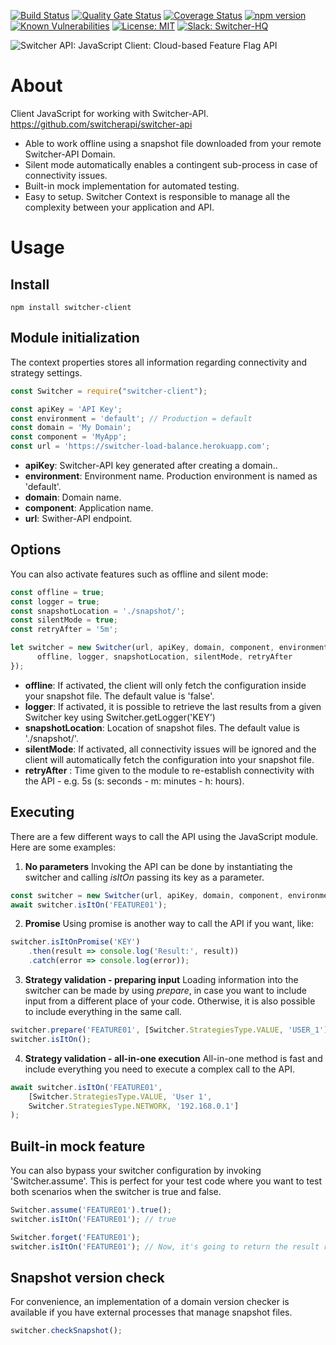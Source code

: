 [![Build Status](https://travis-ci.com/switcherapi/switcher-client-master.svg?branch=master)](https://travis-ci.com/github/switcherapi/switcher-client-master)
[![Quality Gate Status](https://sonarcloud.io/api/project_badges/measure?project=switcherapi_switcher-client-master&metric=alert_status)](https://sonarcloud.io/dashboard?id=switcherapi_switcher-client-master)
[![Coverage Status](https://coveralls.io/repos/github/switcherapi/switcher-client-master/badge.svg?branch=master)](https://coveralls.io/github/switcherapi/switcher-client-master?branch=master)
[![npm version](https://badge.fury.io/js/switcher-client.svg)](https://badge.fury.io/js/switcher-client)
[![Known Vulnerabilities](https://snyk.io/test/github/switcherapi/switcher-client-master/badge.svg?targetFile=package.json)](https://snyk.io/test/github/switcherapi/switcher-client-master?targetFile=package.json)
[![License: MIT](https://img.shields.io/badge/License-MIT-yellow.svg)](https://opensource.org/licenses/MIT)
[![Slack: Switcher-HQ](https://img.shields.io/badge/slack-@switcher/hq-blue.svg?logo=slack)](https://switcher-hq.slack.com/)

![Switcher API: JavaScript Client: Cloud-based Feature Flag API](https://github.com/switcherapi/switcherapi-assets/blob/master/logo/switcherapi_js_client.png)

# About  
Client JavaScript for working with Switcher-API.
https://github.com/switcherapi/switcher-api

- Able to work offline using a snapshot file downloaded from your remote Switcher-API Domain.
- Silent mode automatically enables a contingent sub-process in case of connectivity issues.
- Built-in mock implementation for automated testing.
- Easy to setup. Switcher Context is responsible to manage all the complexity between your application and API.

# Usage

## Install  
`npm install switcher-client`

## Module initialization
The context properties stores all information regarding connectivity and strategy settings.

```js
const Switcher = require("switcher-client");

const apiKey = 'API Key';
const environment = 'default'; // Production = default
const domain = 'My Domain';
const component = 'MyApp';
const url = 'https://switcher-load-balance.herokuapp.com';
```

- **apiKey**: Switcher-API key generated after creating a domain..
- **environment**: Environment name. Production environment is named as 'default'.
- **domain**: Domain name.
- **component**: Application name.
- **url**: Swither-API endpoint.

## Options
You can also activate features such as offline and silent mode:

```js
const offline = true;
const logger = true;
const snapshotLocation = './snapshot/';
const silentMode = true;
const retryAfter = '5m';

let switcher = new Switcher(url, apiKey, domain, component, environment, {
      offline, logger, snapshotLocation, silentMode, retryAfter
});
```

- **offline**: If activated, the client will only fetch the configuration inside your snapshot file. The default value is 'false'.
- **logger**: If activated, it is possible to retrieve the last results from a given Switcher key using Switcher.getLogger('KEY')
- **snapshotLocation**: Location of snapshot files. The default value is './snapshot/'.
- **silentMode**: If activated, all connectivity issues will be ignored and the client will automatically fetch the configuration into your snapshot file.
- **retryAfter** : Time given to the module to re-establish connectivity with the API - e.g. 5s (s: seconds - m: minutes - h: hours).


## Executing
There are a few different ways to call the API using the JavaScript module.
Here are some examples:

1. **No parameters**
Invoking the API can be done by instantiating the switcher and calling *isItOn* passing its key as a parameter.

```js
const switcher = new Switcher(url, apiKey, domain, component, environment);
await switcher.isItOn('FEATURE01');
```

2. **Promise**
Using promise is another way to call the API if you want, like:

```js
switcher.isItOnPromise('KEY')
    .then(result => console.log('Result:', result))
    .catch(error => console.log(error));
```

3. **Strategy validation - preparing input**
Loading information into the switcher can be made by using *prepare*, in case you want to include input from a different place of your code. Otherwise, it is also possible to include everything in the same call.

```js
switcher.prepare('FEATURE01', [Switcher.StrategiesType.VALUE, 'USER_1');
switcher.isItOn();
```

4. **Strategy validation - all-in-one execution**
All-in-one method is fast and include everything you need to execute a complex call to the API.

```js
await switcher.isItOn('FEATURE01',
    [Switcher.StrategiesType.VALUE, 'User 1', 
    Switcher.StrategiesType.NETWORK, '192.168.0.1']
);
```

## Built-in mock feature
You can also bypass your switcher configuration by invoking 'Switcher.assume'. This is perfect for your test code where you want to test both scenarios when the switcher is true and false.

```js
Switcher.assume('FEATURE01').true();
switcher.isItOn('FEATURE01'); // true

Switcher.forget('FEATURE01');
switcher.isItOn('FEATURE01'); // Now, it's going to return the result retrieved from the API or the Snaopshot file
```

## Snapshot version check
For convenience, an implementation of a domain version checker is available if you have external processes that manage snapshot files.

```js
switcher.checkSnapshot();
```